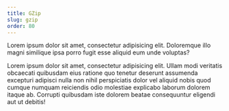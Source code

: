 ```yaml
---
title: GZip
slug: gzip
order: 80
---
```


Lorem ipsum dolor sit amet, consectetur adipisicing elit. Doloremque illo magni similique ipsa porro fugit esse aliquid eum unde voluptas?

Lorem ipsum dolor sit amet, consectetur adipisicing elit. Ullam modi veritatis obcaecati quibusdam eius ratione quo tenetur deserunt assumenda excepturi adipisci nulla non nihil perspiciatis dolor vel aliquid nobis quod cumque numquam reiciendis odio molestiae explicabo laborum dolorem itaque ab. Corrupti quibusdam iste dolorem beatae consequuntur eligendi aut ut debitis!